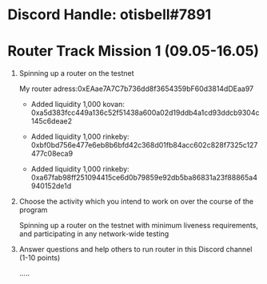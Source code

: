 # Discord Handle: otisbell#7891
# Router Track Mission 1 (09.05-16.05)

1) Spinning up a router on the testnet

    My router adress:0xEAae7A7C7b736dd8f3654359bF60d3814dDEaa97
  
   - Added liquidity 1,000 kovan: 0xa5d383fcc449a136c52f51438a600a02d19ddb4a1cd93ddcb9304c145c6deae2  

   - Added liquidity 1,000 rinkeby: 0xbf0bd756e477e6eb8b6bfd42c368d01fb84acc602c828f7325c127477c08eca9
    
   - Added liquidity 1,000 rinkeby: 0xa67fab98ff251094415ce6d0b79859e92db5ba86831a23f88865a4940152de1d

2) Choose the activity which you intend to work on over the course of the program
 
    Spinning up a router on the testnet with minimum liveness requirements, and participating in any network-wide testing

3) Answer questions and help others to run router in this Discord channel (1-10 points)

     .....
